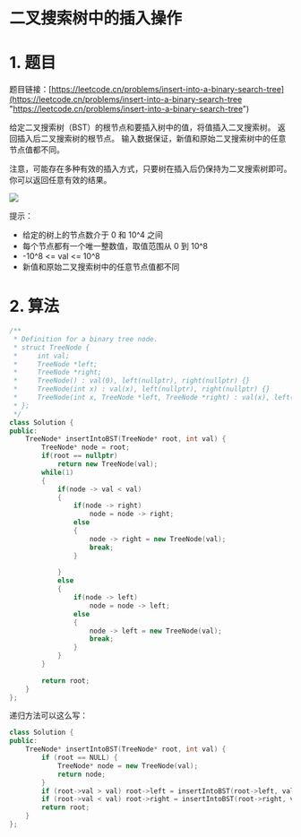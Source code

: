 # 二叉搜索树中的插入操作

# 1. 题目

题目链接：[https://leetcode.cn/problems/insert-into-a-binary-search-tree](https://leetcode.cn/problems/insert-into-a-binary-search-tree "https://leetcode.cn/problems/insert-into-a-binary-search-tree")

给定二叉搜索树（BST）的根节点和要插入树中的值，将值插入二叉搜索树。 返回插入后二叉搜索树的根节点。 输入数据保证，新值和原始二叉搜索树中的任意节点值都不同。

注意，可能存在多种有效的插入方式，只要树在插入后仍保持为二叉搜索树即可。 你可以返回任意有效的结果。

![](https://code-thinking-1253855093.file.myqcloud.com/pics/20201019173259554.png)

提示：

- 给定的树上的节点数介于 0 和 10^4 之间
- 每个节点都有一个唯一整数值，取值范围从 0 到 10^8
- -10^8 <= val <= 10^8
- 新值和原始二叉搜索树中的任意节点值都不同

# 2. 算法

```c++
/**
 * Definition for a binary tree node.
 * struct TreeNode {
 *     int val;
 *     TreeNode *left;
 *     TreeNode *right;
 *     TreeNode() : val(0), left(nullptr), right(nullptr) {}
 *     TreeNode(int x) : val(x), left(nullptr), right(nullptr) {}
 *     TreeNode(int x, TreeNode *left, TreeNode *right) : val(x), left(left), right(right) {}
 * };
 */
class Solution {
public:
    TreeNode* insertIntoBST(TreeNode* root, int val) {
        TreeNode* node = root;
        if(root == nullptr)
            return new TreeNode(val);
        while(1)
        {
            if(node -> val < val)
            {
                if(node -> right)
                    node = node -> right;
                else
                {
                    node -> right = new TreeNode(val);
                    break;
                }
                   
            }
            else
            {
                if(node -> left)
                    node = node -> left;
                else
                {
                    node -> left = new TreeNode(val);
                    break;
                }  
            }   
        }
            
        return root;
    }
};
```

递归方法可以这么写：

```c++
class Solution {
public:
    TreeNode* insertIntoBST(TreeNode* root, int val) {
        if (root == NULL) {
            TreeNode* node = new TreeNode(val);
            return node;
        }
        if (root->val > val) root->left = insertIntoBST(root->left, val);
        if (root->val < val) root->right = insertIntoBST(root->right, val);
        return root;
    }
};
```
